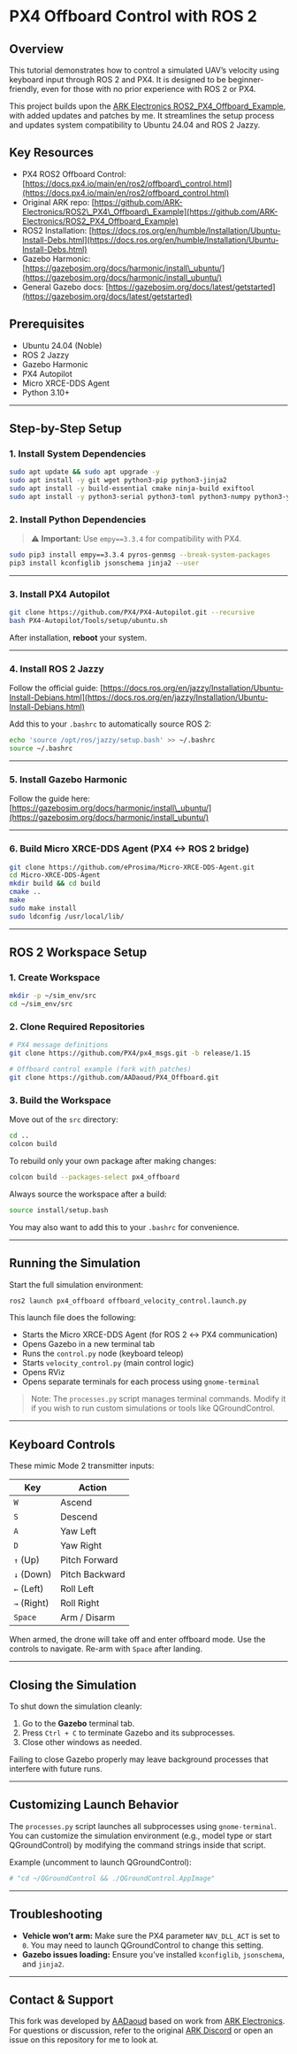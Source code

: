 # PX4 Offboard Control with ROS 2

## Overview

This tutorial demonstrates how to control a simulated UAV’s velocity using keyboard input through ROS 2 and PX4. It is designed to be beginner-friendly, even for those with no prior experience with ROS 2 or PX4.

This project builds upon the [ARK Electronics ROS2\_PX4\_Offboard\_Example](https://github.com/ARK-Electronics/ROS2_PX4_Offboard_Example), with added updates and patches by me. It streamlines the setup process and updates system compatibility to Ubuntu 24.04 and ROS 2 Jazzy.

## Key Resources

* PX4 ROS2 Offboard Control: [https://docs.px4.io/main/en/ros2/offboard\_control.html](https://docs.px4.io/main/en/ros2/offboard_control.html)
* Original ARK repo: [https://github.com/ARK-Electronics/ROS2\_PX4\_Offboard\_Example](https://github.com/ARK-Electronics/ROS2_PX4_Offboard_Example)
* ROS2 Installation: [https://docs.ros.org/en/humble/Installation/Ubuntu-Install-Debs.html](https://docs.ros.org/en/humble/Installation/Ubuntu-Install-Debs.html)
* Gazebo Harmonic: [https://gazebosim.org/docs/harmonic/install\_ubuntu/](https://gazebosim.org/docs/harmonic/install_ubuntu/)
* General Gazebo docs: [https://gazebosim.org/docs/latest/getstarted](https://gazebosim.org/docs/latest/getstarted)

## Prerequisites

* Ubuntu 24.04 (Noble)
* ROS 2 Jazzy
* Gazebo Harmonic
* PX4 Autopilot
* Micro XRCE-DDS Agent
* Python 3.10+

---

## Step-by-Step Setup

### 1. Install System Dependencies

```bash
sudo apt update && sudo apt upgrade -y
sudo apt install -y git wget python3-pip python3-jinja2
sudo apt install -y build-essential cmake ninja-build exiftool
sudo apt install -y python3-serial python3-toml python3-numpy python3-yaml
```

### 2. Install Python Dependencies

> ⚠️ **Important:** Use `empy==3.3.4` for compatibility with PX4.

```bash
sudo pip3 install empy==3.3.4 pyros-genmsg --break-system-packages
pip3 install kconfiglib jsonschema jinja2 --user
```

---

### 3. Install PX4 Autopilot

```bash
git clone https://github.com/PX4/PX4-Autopilot.git --recursive
bash PX4-Autopilot/Tools/setup/ubuntu.sh
```

After installation, **reboot** your system.

---

### 4. Install ROS 2 Jazzy

Follow the official guide:
[https://docs.ros.org/en/jazzy/Installation/Ubuntu-Install-Debians.html](https://docs.ros.org/en/jazzy/Installation/Ubuntu-Install-Debians.html)

Add this to your `.bashrc` to automatically source ROS 2:

```bash
echo 'source /opt/ros/jazzy/setup.bash' >> ~/.bashrc
source ~/.bashrc
```

---

### 5. Install Gazebo Harmonic

Follow the guide here:
[https://gazebosim.org/docs/harmonic/install\_ubuntu/](https://gazebosim.org/docs/harmonic/install_ubuntu/)

---

### 6. Build Micro XRCE-DDS Agent (PX4 <-> ROS 2 bridge)

```bash
git clone https://github.com/eProsima/Micro-XRCE-DDS-Agent.git
cd Micro-XRCE-DDS-Agent
mkdir build && cd build
cmake ..
make
sudo make install
sudo ldconfig /usr/local/lib/
```

---

## ROS 2 Workspace Setup

### 1. Create Workspace

```bash
mkdir -p ~/sim_env/src
cd ~/sim_env/src
```

### 2. Clone Required Repositories

```bash
# PX4 message definitions
git clone https://github.com/PX4/px4_msgs.git -b release/1.15

# Offboard control example (fork with patches)
git clone https://github.com/AADaoud/PX4_Offboard.git
```

### 3. Build the Workspace

Move out of the `src` directory:

```bash
cd ..
colcon build
```

To rebuild only your own package after making changes:

```bash
colcon build --packages-select px4_offboard
```

Always source the workspace after a build:

```bash
source install/setup.bash
```

You may also want to add this to your `.bashrc` for convenience.

---

## Running the Simulation

Start the full simulation environment:

```bash
ros2 launch px4_offboard offboard_velocity_control.launch.py
```

This launch file does the following:

* Starts the Micro XRCE-DDS Agent (for ROS 2 ↔ PX4 communication)
* Opens Gazebo in a new terminal tab
* Runs the `control.py` node (keyboard teleop)
* Starts `velocity_control.py` (main control logic)
* Opens RViz
* Opens separate terminals for each process using `gnome-terminal`

> Note: The `processes.py` script manages terminal commands. Modify it if you wish to run custom simulations or tools like QGroundControl.

---

## Keyboard Controls

These mimic Mode 2 transmitter inputs:

| Key         | Action         |
| ----------- | -------------- |
| `W`         | Ascend         |
| `S`         | Descend        |
| `A`         | Yaw Left       |
| `D`         | Yaw Right      |
| `↑` (Up)    | Pitch Forward  |
| `↓` (Down)  | Pitch Backward |
| `←` (Left)  | Roll Left      |
| `→` (Right) | Roll Right     |
| `Space`     | Arm / Disarm   |

When armed, the drone will take off and enter offboard mode. Use the controls to navigate. Re-arm with `Space` after landing.

---

## Closing the Simulation

To shut down the simulation cleanly:

1. Go to the **Gazebo** terminal tab.
2. Press `Ctrl + C` to terminate Gazebo and its subprocesses.
3. Close other windows as needed.

Failing to close Gazebo properly may leave background processes that interfere with future runs.

---

## Customizing Launch Behavior

The `processes.py` script launches all subprocesses using `gnome-terminal`. You can customize the simulation environment (e.g., model type or start QGroundControl) by modifying the command strings inside that script.

Example (uncomment to launch QGroundControl):

```python
# "cd ~/QGroundControl && ./QGroundControl.AppImage"
```

---

## Troubleshooting

* **Vehicle won’t arm:** Make sure the PX4 parameter `NAV_DLL_ACT` is set to `0`. You may need to launch QGroundControl to change this setting.
* **Gazebo issues loading:** Ensure you've installed `kconfiglib`, `jsonschema`, and `jinja2`.

---

## Contact & Support

This fork was developed by [AADaoud](https://github.com/AADaoud) based on work from [ARK Electronics](https://github.com/ARK-Electronics/ROS2_PX4_Offboard_Example). For questions or discussion, refer to the original [ARK Discord](https://discord.gg/TDJzJxUMRX) or open an issue on this repository for me to look at.
